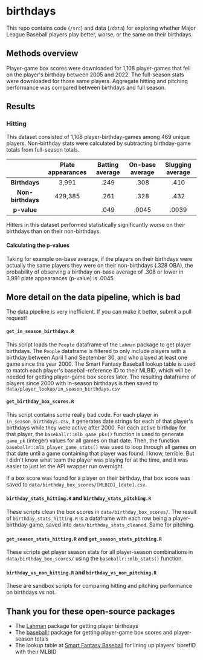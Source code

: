 # birthdays
This repo contains code (`/src`) and data (`/data`) for exploring whether Major League Baseball players play better, worse, or the same on their birthdays.

## Methods overview

Player-game box scores were downloaded for 1,108 player-games that fell on the player's birthday between 2005 and 2022. The full-season stats were downloaded for those same players. Aggregate hitting and pitching performance was compared between birthdays and full season.

## Results

### Hitting

This dataset consisted of 1,108 player-birthday-games among 469 unique players. Non-birthday stats were calculated by subtracting birthday-game totals from full-season totals.

|     | Plate appearances | Batting average | On-base average | Slugging average |
| :--: | :---------: | :--: | :--: | :--: |
| **Birthdays**     |  3,991     | .249 | .308 | .410 |
| **Non-birthdays**   | 429,385    | .261 | .328 | .432 |
| **p-value**   |    | .049 | .0045 | .0039 |

Hitters in this dataset performed statistically significantly worse on their birthdays than on their non-birthdays.

#### Calculating the p-values

Taking for example on-base average, if the players on their birthdays were actually the same players they were on their non-birthdays (.328 OBA), the probability of observing a birthday on-base average of .308 or lower in 3,991 plate appearances (p-value) is .0045.

## More detail on the data pipeline, which is bad

The data pipeline is very inefficient. If you can make it better, submit a pull request!

#### `get_in_season_birthdays.R`
This script loads the `People` dataframe of the `Lahman` package to get player birthdays. The `People` dataframe is filtered to only include players with a birthday between April 1 and September 30, and who played at least one game since the year 2000. The Smart Fantasy Baseball lookup table is used to match each player's baseball-reference ID to their MLBID, which will be needed for getting player-game box scores later. The resulting dataframe of players since 2000 with in-season birthdays is then saved to `data/player_lookup/in_season_birthdays.csv`

#### `get_birthday_box_scores.R`
This script contains some really bad code. For each player in `in_season_birthdays.csv`, it generates date strings for each of that player's birthdays while they were active after 2000. For each active birthday for that player, the `baseballr::mlb_game_pks()` function is used to generate `game_pk` (integer) values for all games on that date. Then, the function `baseballr::mlb_player_game_stats()` was used to loop through all games on that date until a game containing that player was found. I know, terrible. But I didn't know what team the player was playing for at the time, and it was easier to just let the API wrapper run overnight.

If a box score was found for a player on their birthday, that box score was saved to `data/birthday_box_scores/[MLBID]_[date].csv`.

#### `birthday_stats_hitting.R` and `birthday_stats_pitching.R`
These scripts clean the box scores in `data/birthday_box_scores/`. The result of `birthday_stats_hitting.R` is a dataframe with each row being a player-birthday-game, saved into `data/birthday_stats_cleaned`. Same for pitching.

#### `get_season_stats_hitting.R` and `get_season_stats_pitching.R`

These scripts get player season stats for all player-season combinations in `data/birthday_box_scores/` using the `baseballr::mlb_stats()` function.

#### `birthday_vs_non_hitting.R` and `birthday_vs_non_pitching.R`

These are sandbox scripts for comparing hitting and pitching performance on birthdays vs not.

## Thank you for these open-source packages
* The [Lahman](https://cran.r-project.org/web/packages/Lahman/index.html) package for getting player birthdays
* The [baseballr](https://billpetti.github.io/baseballr/reference/index.html) package for getting player-game box scores and player-season totals
* The lookup table at [Smart Fantasy Baseball](https://www.smartfantasybaseball.com/tools/) for lining up players' bbrefID with their MLBID